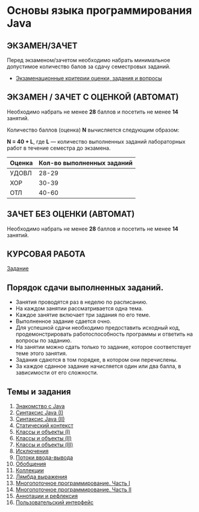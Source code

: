 # Основы языка программирования Java

## ЭКЗАМЕН/ЗАЧЕТ

Перед экзаменом/зачетом необходимо набрать минимальное допустимое количество балов за сдачу семестровых заданий.

- [Экзаменационные критерии оценки, задания и вопросы](exam.md)


## ЭКЗАМЕН / ЗАЧЕТ С ОЦЕНКОЙ (АВТОМАТ)

Необходимо набрать не менее **28** баллов и посетить не менее **14** занятий.

Количество баллов (оценка) **N** вычисляется следующим образом:

**N = 40 + L**, где **L** — количество выполненных заданий лабораторных работ в течение семестра до экзамена.

| **Оценка** | **Кол-во выполненных заданий** |
| --- | --- |
| УДОВЛ | 28-29 |
| ХОР | 30-39 |
| ОТЛ | 40-60 |

## ЗАЧЕТ БЕЗ ОЦЕНКИ (АВТОМАТ)

Необходимо набрать не менее **28** баллов и посетить не менее **14** занятий.

## КУРСОВАЯ РАБОТА

[Задание](termpaper.md)

## Порядок сдачи выполненных заданий.
- Занятия проводятся раз в неделю по расписанию.
- На каждом занятии рассматривается одна тема.
- Каждое занятие включает три задания по его теме.
- Выполненное задание сдается очно.
- Для успешной сдачи необходимо предоставить исходный код, продемонстрировать работоспособность программы и ответить на вопросы по заданию.
- На занятии можно сдать только то задание, которое соответствует теме этого занятия.
- Задания сдаются в том порядке, в котором они перечислены.
- За каждое сданное задание начисляется один или два балла, в зависимости от его сложности.

## Темы и задания

1. [Знакомство с Java](L01.md)
2. [Синтаксис Java (I)](L02.md)
3. [Синтаксис Java (II)](L03.md)
4. [Статический контекст](L04.md)
5. [Классы и объекты (I)](L05.md)
6. [Классы и объекты (II)](L06.md)
7. [Классы и объекты (III)](L06.md)
8. [Исключения](L06.md)
9. [Потоки ввода-вывода](L09.md)
10. [Обобщения](L010.md)
11. [Коллекции](L010.md)
12. [Лямбда выражения](L11.md)
13. [Многопоточное программирование. Часть I](L12.md)
14. [Многопоточное программирование. Часть II](L12.md)
15. [Аннотации и рефлексия](L13.md)
16. [Пользовательский интерфейс](L14.md)


